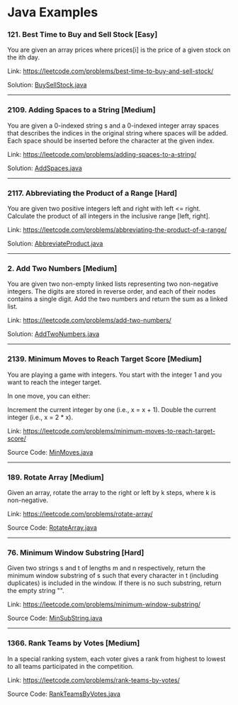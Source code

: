 # Java Examples

### 121. Best Time to Buy and Sell Stock [Easy]

You are given an array prices where prices[i] is the price of a given stock on the ith day.


Link: https://leetcode.com/problems/best-time-to-buy-and-sell-stock/

Solution: [BuySellStock.java](examples/src/main/java/com/six311/leetcode/BuySellStock.java)

<hr/> 

### 2109. Adding Spaces to a String [Medium]

You are given a 0-indexed string s and a 0-indexed integer array spaces that describes the 
indices in the original string where spaces will be added. Each space should be inserted before the character at the given index.

Link: https://leetcode.com/problems/adding-spaces-to-a-string/

Solution: [AddSpaces.java](examples/src/main/java/com/six311/leetcode/AddSpaces.java)

<hr/> 

### 2117. Abbreviating the Product of a Range [Hard]

You are given two positive integers left and right with left <= right.    
Calculate the product of all integers in the inclusive range [left, right].

Link: https://leetcode.com/problems/abbreviating-the-product-of-a-range/

Solution: [AbbreviateProduct.java](examples/src/main/java/com/six311/leetcode/AbbreviateProduct.java)

<hr/> 

### 2. Add Two Numbers [Medium]

You are given two non-empty linked lists representing two non-negative integers. 
The digits are stored in reverse order, and each of their nodes contains a single digit. Add the two numbers and return the sum as a linked list.

Link: https://leetcode.com/problems/add-two-numbers/

Solution: [AddTwoNumbers.java](examples/src/main/java/com/six311/leetcode/AddTwoNumbers.java)

<hr/>

### 2139. Minimum Moves to Reach Target Score [Medium]

You are playing a game with integers. You start with the integer 1 and you want to reach the integer target.

In one move, you can either:

Increment the current integer by one (i.e., x = x + 1).
Double the current integer (i.e., x = 2 * x).

Link: https://leetcode.com/problems/minimum-moves-to-reach-target-score/

Source Code: [MinMoves.java](examples/src/main/java/com/six311/leetcode/MinMoves.java)

<hr/>

### 189. Rotate Array [Medium]

Given an array, rotate the array to the right or left by k steps, where k is non-negative.

Link: https://leetcode.com/problems/rotate-array/

Source Code: [RotateArray.java](examples/src/main/java/com/six311/leetcode/RotateArray.java)

<hr/> 

### 76. Minimum Window Substring [Hard]

Given two strings s and t of lengths m and n respectively, return the minimum 
window substring of s such that every character in t (including duplicates) is included in the window. If there is no such substring, return the empty string "".

Link: https://leetcode.com/problems/minimum-window-substring/

Source Code: [MinSubString.java](examples/src/main/java/com/six311/leetcode/mw/MinSubString.java)

<hr/> 

### 1366. Rank Teams by Votes [Medium]

In a special ranking system, each voter gives a rank from highest to lowest to all 
teams participated in the competition.

Link: https://leetcode.com/problems/rank-teams-by-votes/

Source Code: [RankTeamsByVotes.java](examples/src/main/java/com/six311/leetcode/rt/RankTeamsByVotes.java)
